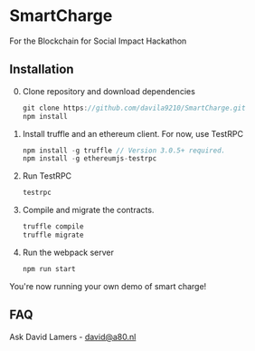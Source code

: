 # SmartCharge

For the Blockchain for Social Impact Hackathon

## Installation

0. Clone repository and download dependencies
    ```javascript
    git clone https://github.com/davila9210/SmartCharge.git
    npm install
    ```

1. Install truffle and an ethereum client. For now, use TestRPC
    ```javascript
    npm install -g truffle // Version 3.0.5+ required.
    npm install -g ethereumjs-testrpc
    ```

2. Run TestRPC
    ```javascript
    testrpc
    ```

3. Compile and migrate the contracts.
    ```javascript
    truffle compile
    truffle migrate
    ```

4. Run the webpack server
    ```javascript
    npm run start
    ```
You're now running your own demo of smart charge!

## FAQ

Ask David Lamers - david@a80.nl